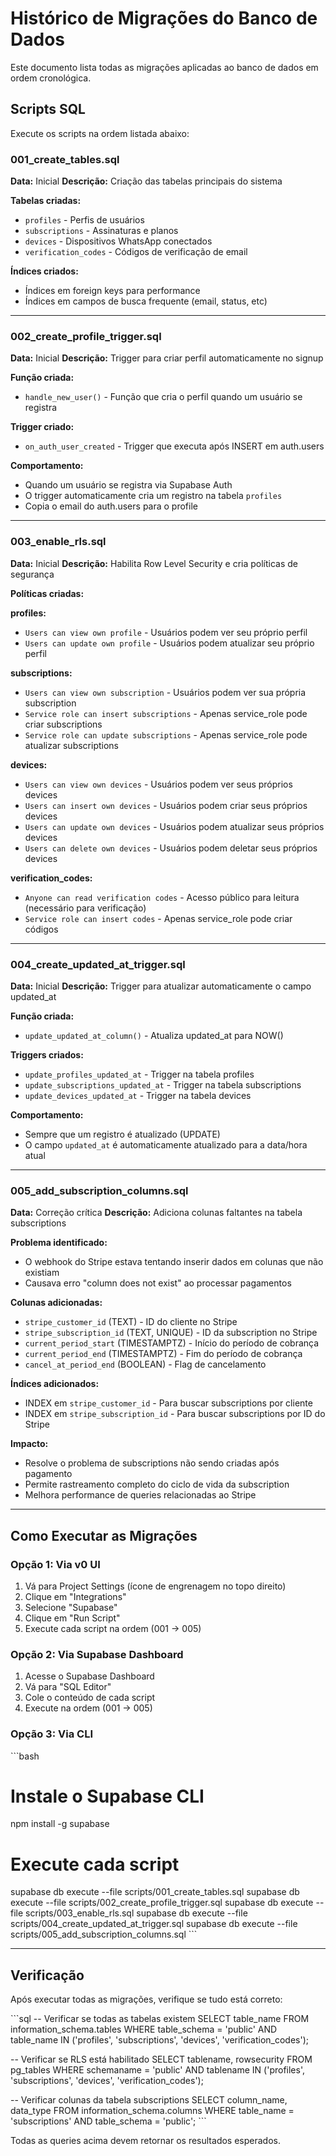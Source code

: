 # Histórico de Migrações do Banco de Dados

Este documento lista todas as migrações aplicadas ao banco de dados em ordem cronológica.

## Scripts SQL

Execute os scripts na ordem listada abaixo:

### 001_create_tables.sql
**Data:** Inicial
**Descrição:** Criação das tabelas principais do sistema

**Tabelas criadas:**
- `profiles` - Perfis de usuários
- `subscriptions` - Assinaturas e planos
- `devices` - Dispositivos WhatsApp conectados
- `verification_codes` - Códigos de verificação de email

**Índices criados:**
- Índices em foreign keys para performance
- Índices em campos de busca frequente (email, status, etc)

---

### 002_create_profile_trigger.sql
**Data:** Inicial
**Descrição:** Trigger para criar perfil automaticamente no signup

**Função criada:**
- `handle_new_user()` - Função que cria o perfil quando um usuário se registra

**Trigger criado:**
- `on_auth_user_created` - Trigger que executa após INSERT em auth.users

**Comportamento:**
- Quando um usuário se registra via Supabase Auth
- O trigger automaticamente cria um registro na tabela `profiles`
- Copia o email do auth.users para o profile

---

### 003_enable_rls.sql
**Data:** Inicial
**Descrição:** Habilita Row Level Security e cria políticas de segurança

**Políticas criadas:**

**profiles:**
- `Users can view own profile` - Usuários podem ver seu próprio perfil
- `Users can update own profile` - Usuários podem atualizar seu próprio perfil

**subscriptions:**
- `Users can view own subscription` - Usuários podem ver sua própria subscription
- `Service role can insert subscriptions` - Apenas service_role pode criar subscriptions
- `Service role can update subscriptions` - Apenas service_role pode atualizar subscriptions

**devices:**
- `Users can view own devices` - Usuários podem ver seus próprios devices
- `Users can insert own devices` - Usuários podem criar seus próprios devices
- `Users can update own devices` - Usuários podem atualizar seus próprios devices
- `Users can delete own devices` - Usuários podem deletar seus próprios devices

**verification_codes:**
- `Anyone can read verification codes` - Acesso público para leitura (necessário para verificação)
- `Service role can insert codes` - Apenas service_role pode criar códigos

---

### 004_create_updated_at_trigger.sql
**Data:** Inicial
**Descrição:** Trigger para atualizar automaticamente o campo updated_at

**Função criada:**
- `update_updated_at_column()` - Atualiza updated_at para NOW()

**Triggers criados:**
- `update_profiles_updated_at` - Trigger na tabela profiles
- `update_subscriptions_updated_at` - Trigger na tabela subscriptions
- `update_devices_updated_at` - Trigger na tabela devices

**Comportamento:**
- Sempre que um registro é atualizado (UPDATE)
- O campo `updated_at` é automaticamente atualizado para a data/hora atual

---

### 005_add_subscription_columns.sql
**Data:** Correção crítica
**Descrição:** Adiciona colunas faltantes na tabela subscriptions

**Problema identificado:**
- O webhook do Stripe estava tentando inserir dados em colunas que não existiam
- Causava erro "column does not exist" ao processar pagamentos

**Colunas adicionadas:**
- `stripe_customer_id` (TEXT) - ID do cliente no Stripe
- `stripe_subscription_id` (TEXT, UNIQUE) - ID da subscription no Stripe
- `current_period_start` (TIMESTAMPTZ) - Início do período de cobrança
- `current_period_end` (TIMESTAMPTZ) - Fim do período de cobrança
- `cancel_at_period_end` (BOOLEAN) - Flag de cancelamento

**Índices adicionados:**
- INDEX em `stripe_customer_id` - Para buscar subscriptions por cliente
- INDEX em `stripe_subscription_id` - Para buscar subscriptions por ID do Stripe

**Impacto:**
- Resolve o problema de subscriptions não sendo criadas após pagamento
- Permite rastreamento completo do ciclo de vida da subscription
- Melhora performance de queries relacionadas ao Stripe

---

## Como Executar as Migrações

### Opção 1: Via v0 UI
1. Vá para Project Settings (ícone de engrenagem no topo direito)
2. Clique em "Integrations"
3. Selecione "Supabase"
4. Clique em "Run Script"
5. Execute cada script na ordem (001 → 005)

### Opção 2: Via Supabase Dashboard
1. Acesse o Supabase Dashboard
2. Vá para "SQL Editor"
3. Cole o conteúdo de cada script
4. Execute na ordem (001 → 005)

### Opção 3: Via CLI
\`\`\`bash
# Instale o Supabase CLI
npm install -g supabase

# Execute cada script
supabase db execute --file scripts/001_create_tables.sql
supabase db execute --file scripts/002_create_profile_trigger.sql
supabase db execute --file scripts/003_enable_rls.sql
supabase db execute --file scripts/004_create_updated_at_trigger.sql
supabase db execute --file scripts/005_add_subscription_columns.sql
\`\`\`

---

## Verificação

Após executar todas as migrações, verifique se tudo está correto:

\`\`\`sql
-- Verificar se todas as tabelas existem
SELECT table_name 
FROM information_schema.tables 
WHERE table_schema = 'public' 
AND table_name IN ('profiles', 'subscriptions', 'devices', 'verification_codes');

-- Verificar se RLS está habilitado
SELECT tablename, rowsecurity 
FROM pg_tables 
WHERE schemaname = 'public' 
AND tablename IN ('profiles', 'subscriptions', 'devices', 'verification_codes');

-- Verificar colunas da tabela subscriptions
SELECT column_name, data_type 
FROM information_schema.columns 
WHERE table_name = 'subscriptions' 
AND table_schema = 'public';
\`\`\`

Todas as queries acima devem retornar os resultados esperados.
